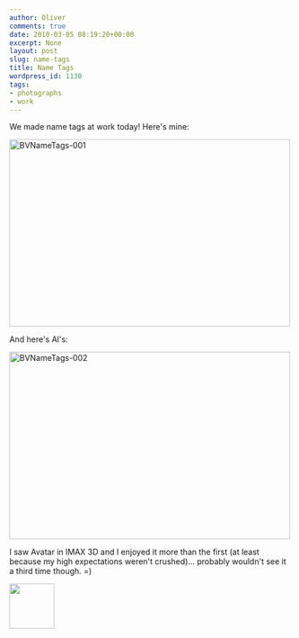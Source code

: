 ```yaml
---
author: Oliver
comments: true
date: 2010-03-05 08:19:20+00:00
excerpt: None
layout: post
slug: name-tags
title: Name Tags
wordpress_id: 1130
tags:
- photographs
- work
---
```


We made name tags at work today!  Here's mine:

<a href="http://www.flickr.com/photos/owiber/4408318186/" title="BVNameTags-001 by owiber, on Flickr"><img src="http://farm3.static.flickr.com/2741/4408318186_510785a63a.jpg" width="500" height="333" alt="BVNameTags-001" /></a>

And here's Al's:

<a href="http://www.flickr.com/photos/owiber/4408318532/" title="BVNameTags-002 by owiber, on Flickr"><img src="http://farm5.static.flickr.com/4020/4408318532_816fee3ec8.jpg" width="500" height="333" alt="BVNameTags-002" /></a>

I saw Avatar in IMAX 3D and I enjoyed it more than the first (at least because my high expectations weren't crushed)... probably wouldn't see it a third time though. =)

<a href="http://www.owiber.com/?attachment_id=1131" rel="attachment wp-att-1131"><img src="http://www.owiber.com/wp-content/uploads/2010/03/Photo-on-2010-03-05-at-02.18-80x80.jpg" alt="" title="Photo on 2010-03-05 at 02.18" width="80" height="80" class="alignnone size-thumbnail wp-image-1131" /></a>
